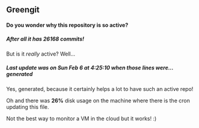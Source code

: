 ## Greengit

#### Do you wonder why this repository is so active?

##### After all it has 26168 commits!

But is it *really* active? Well...

##### Last update was on Sun Feb 6 at 4:25:10 when those lines were... generated

Yes, generated, because it certainly helps a lot to have such an active repo!

Oh and there was **26%** disk usage on the machine
where there is the cron updating this file.

Not the best way to monitor a VM in the cloud but it works! :)
